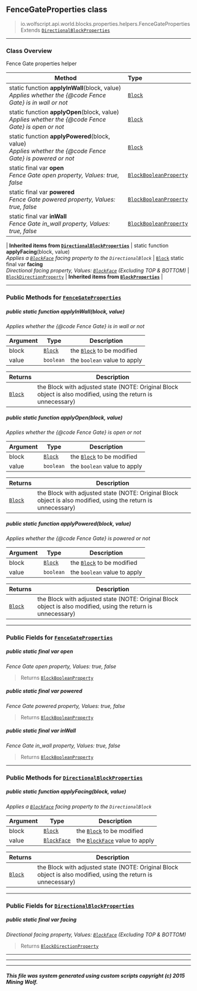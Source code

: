 ## FenceGateProperties __class__

>io.wolfscript.api.world.blocks.properties.helpers.FenceGateProperties
>Extends [`DirectionalBlockProperties`](DirectionalBlockProperties.md)

---

### Class Overview

Fence Gate properties helper

Method | Type   
--- | :--- 
static function __applyInWall__(block, value) <br> _Applies whether the {@code Fence Gate} is in wall or not_ | [`Block`](../../Block.md)
static function __applyOpen__(block, value) <br> _Applies whether the {@code Fence Gate} is open or not_ | [`Block`](../../Block.md)
static function __applyPowered__(block, value) <br> _Applies whether the {@code Fence Gate} is powered or not_ | [`Block`](../../Block.md)
static final var __open__ <br> _Fence Gate open property, Values: true, false_ | [`BlockBooleanProperty`](../BlockBooleanProperty.md)
static final var __powered__ <br> _Fence Gate powered property, Values: true, false_ | [`BlockBooleanProperty`](../BlockBooleanProperty.md)
static final var __inWall__ <br> _Fence Gate in_wall property, Values: true, false_ | [`BlockBooleanProperty`](../BlockBooleanProperty.md)
 |
__Inherited items from [`DirectionalBlockProperties`](DirectionalBlockProperties.md)__ |
static function __applyFacing__(block, value) <br> _Applies a [`BlockFace`](../../BlockFace.md) facing property to the `DirectionalBlock`_ | [`Block`](../../Block.md)
static final var __facing__ <br> _Directional facing property, Values: [`BlockFace`](../../BlockFace.md) (Excluding TOP & BOTTOM)_ | [`BlockDirectionProperty`](../BlockDirectionProperty.md)
 |
__Inherited items from [`BlockProperties`](BlockProperties.md)__ |







---


### Public Methods for [`FenceGateProperties`](FenceGateProperties.md)

##### <a id='applyinwall'></a>public static function __applyInWall__(block, value)

_Applies whether the {@code Fence Gate} is in wall or not_

Argument | Type | Description  
--- | --- | --- 
block | [`Block`](../../Block.md) | the [`Block`](../../Block.md) to be modified
value | `boolean` | the `boolean` value to apply

Returns | Description
--- | --- 
[`Block`](../../Block.md) | the Block with adjusted state (NOTE: Original Block object is also modified, using the return is unnecessary)


##### <a id='applyopen'></a>public static function __applyOpen__(block, value)

_Applies whether the {@code Fence Gate} is open or not_

Argument | Type | Description  
--- | --- | --- 
block | [`Block`](../../Block.md) | the [`Block`](../../Block.md) to be modified
value | `boolean` | the `boolean` value to apply

Returns | Description
--- | --- 
[`Block`](../../Block.md) | the Block with adjusted state (NOTE: Original Block object is also modified, using the return is unnecessary)


##### <a id='applypowered'></a>public static function __applyPowered__(block, value)

_Applies whether the {@code Fence Gate} is powered or not_

Argument | Type | Description  
--- | --- | --- 
block | [`Block`](../../Block.md) | the [`Block`](../../Block.md) to be modified
value | `boolean` | the `boolean` value to apply

Returns | Description
--- | --- 
[`Block`](../../Block.md) | the Block with adjusted state (NOTE: Original Block object is also modified, using the return is unnecessary)


---

### Public Fields for [`FenceGateProperties`](FenceGateProperties.md)

##### <a id='open'></a>public static final var __open__

_Fence Gate open property, Values: true, false_

>Returns
>  [`BlockBooleanProperty`](../BlockBooleanProperty.md)

##### <a id='powered'></a>public static final var __powered__

_Fence Gate powered property, Values: true, false_

>Returns
>  [`BlockBooleanProperty`](../BlockBooleanProperty.md)

##### <a id='inwall'></a>public static final var __inWall__

_Fence Gate in_wall property, Values: true, false_

>Returns
>  [`BlockBooleanProperty`](../BlockBooleanProperty.md)

---

### Public Methods for [`DirectionalBlockProperties`](DirectionalBlockProperties.md)

##### <a id='applyfacing'></a>public static function __applyFacing__(block, value)

_Applies a [`BlockFace`](../../BlockFace.md) facing property to the `DirectionalBlock`_

Argument | Type | Description  
--- | --- | --- 
block | [`Block`](../../Block.md) | the [`Block`](../../Block.md) to be modified
value | [`BlockFace`](../../BlockFace.md) | the [`BlockFace`](../../BlockFace.md) value to apply

Returns | Description
--- | --- 
[`Block`](../../Block.md) | the Block with adjusted state (NOTE: Original Block object is also modified, using the return is unnecessary)


---

### Public Fields for [`DirectionalBlockProperties`](DirectionalBlockProperties.md)

##### <a id='facing'></a>public static final var __facing__

_Directional facing property, Values: [`BlockFace`](../../BlockFace.md) (Excluding TOP & BOTTOM)_

>Returns
>  [`BlockDirectionProperty`](../BlockDirectionProperty.md)

---


---


---


##### This file was system generated using custom scripts copyright (c) 2015 Mining Wolf.
	

